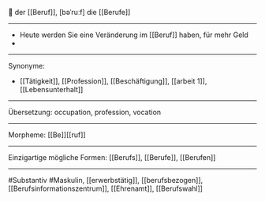 🔵 der [[Beruf]], [bəˈruːf]
die [[Berufe]]


---
- Heute werden Sie eine Veränderung im [[Beruf]] haben, für mehr Geld
-

---
Synonyme:
- [[Tätigkeit]], [[Profession]], [[Beschäftigung]], [[arbeit 1]], [[Lebensunterhalt]]

---
Übersetzung: occupation, profession, vocation

---
Morpheme:
[[Be]][[ruf]]

---
Einzigartige mögliche Formen: [[Berufs]], [[Berufe]], [[Berufen]]

---
#Substantiv #Maskulin, [[erwerbstätig]], [[berufsbezogen]], [[Berufsinformationszentrum]], [[Ehrenamt]], [[Berufswahl]]